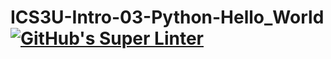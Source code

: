 # ICS3U-Intro-03-Python-Hello_World[![GitHub's Super Linter](https://github.com/matthew-meech/Intro-03-Python-Hello_World/workflows/GitHub's%20Super%20Linter/badge.svg)](https://github.com/matthew-meech/Intro-03-Python-Hello_World/actions)
